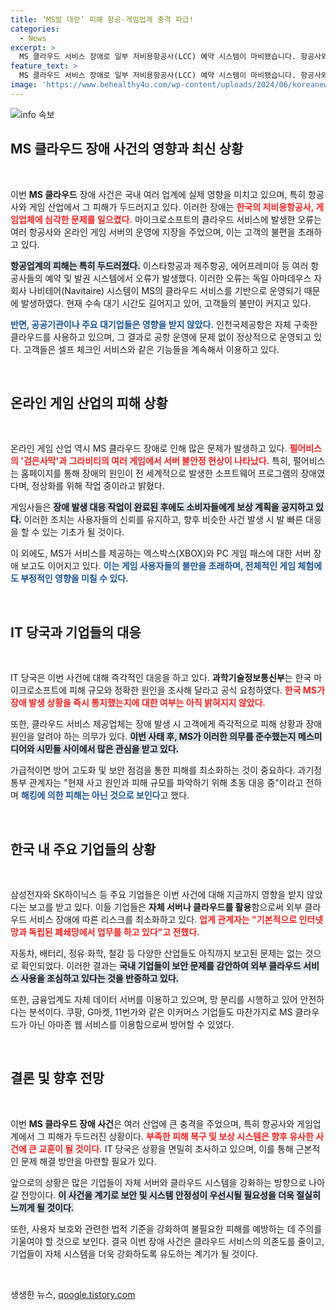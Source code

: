 ```yaml
---
title: ‘MS발 대란’ 피해 항공·게임업계 충격 파급!
categories:
  - News
excerpt: >
  MS 클라우드 서비스 장애로 일부 저비용항공사(LCC) 예약 시스템이 마비됐습니다. 항공사와 게임업계에 혼란이 발생했지만, 주요 기업들은 자사 서버로 영향을 받지 않았습니다. IT 당국은 MS에 피해 및 원인 파악을 요청하며, 해킹 가능성은 낮다고 밝혔습니다.
feature_text: >
  MS 클라우드 서비스 장애로 일부 저비용항공사(LCC) 예약 시스템이 마비됐습니다. 항공사와 게임업계에 혼란이 발생했지만, 주요 기업들은 자사 서버로 영향을 받지 않았습니다. IT 당국은 MS에 피해 및 원인 파악을 요청하며, 해킹 가능성은 낮다고 밝혔습니다.
image: 'https://www.behealthy4u.com/wp-content/uploads/2024/06/koreanews.jpg'
---
```


<p><img src="https://www.behealthy4u.com/wp-content/uploads/2024/06/koreanews.jpg" alt="info 속보" /></p>

<h2 data-ke-size="size26">MS 클라우드 장애 사건의 영향과 최신 상황</h2>

<p data-ke-size="size16">&nbsp;</p>

<p>이번 <b>MS 클라우드</b> 장애 사건은 국내 여러 업계에 실제 영향을 미치고 있으며, 특히 항공사와 게임 산업에서 그 피해가 두드러지고 있다. 이러한 장애는 <b><span style="color: #ee2323;">한국의 저비용항공사, 게임업체에 심각한 문제를 일으켰다.</span></b> 마이크로소프트의 클라우드 서비스에 발생한 오류는 여러 항공사와 온라인 게임 서버의 운영에 지장을 주었으며, 이는 고객의 불편을 초래하고 있다. </p>

<p><b><span style="background-color: #21538527;">항공업계의 피해는 특히 두드러졌다.</span></b> 이스타항공과 제주항공, 에어프레미아 등 여러 항공사들의 예약 및 발권 시스템에서 오류가 발생했다. 이러한 오류는 독일 아마데우스 자회사 나비테어(Navitaire) 시스템이 MS의 클라우드 서비스를 기반으로 운영되기 때문에 발생하였다. 현재 수속 대기 시간도 길어지고 있어, 고객들의 불만이 커지고 있다.</p>

<p><b><span style="color: #1a5490;">반면, 공공기관이나 주요 대기업들은 영향을 받지 않았다.</span></b> 인천국제공항은 자체 구축한 클라우드를 사용하고 있으며, 그 결과로 공항 운영에 문제 없이 정상적으로 운영되고 있다. 고객들은 셀프 체크인 서비스와 같은 기능들을 계속해서 이용하고 있다.</p>

<p data-ke-size="size16">&nbsp;</p>

<h2 data-ke-size="size26">온라인 게임 산업의 피해 상황</h2>

<p data-ke-size="size16">&nbsp;</p>

<p>온라인 게임 산업 역시 MS 클라우드 장애로 인해 많은 문제가 발생하고 있다. <b><span style="color: #ee2323;">펄어비스의 '검은사막'과 그라비티의 여러 게임에서 서버 불안정 현상이 나타났다.</span></b> 특히, 펄어비스는 홈페이지를 통해 장애의 원인이 전 세계적으로 발생한 소프트웨어 프로그램의 장애였다며, 정상화를 위해 작업 중이라고 밝혔다. </p>

<p>게임사들은 <b><span style="background-color: #21538527;">장애 발생 대응 작업이 완료된 후에도 소비자들에게 보상 계획을 공지하고 있다.</span></b> 이러한 조치는 사용자들의 신뢰를 유지하고, 향후 비슷한 사건 발생 시 발 빠른 대응을 할 수 있는 기초가 될 것이다.</p>

<p>이 외에도, MS가 서비스를 제공하는 엑스박스(XBOX)와 PC 게임 패스에 대한 서버 장애 보고도 이어지고 있다. <b><span style="color: #1a5490;">이는 게임 사용자들의 불만을 초래하며, 전체적인 게임 체험에도 부정적인 영향을 미칠 수 있다.</span></b></p>

<p data-ke-size="size16">&nbsp;</p>

<h2 data-ke-size="size26">IT 당국과 기업들의 대응</h2>

<p data-ke-size="size16">&nbsp;</p>

<p>IT 당국은 이번 사건에 대해 즉각적인 대응을 하고 있다. <b>과학기술정보통신부</b>는 한국 마이크로소프트에 피해 규모와 정확한 원인을 조사해 달라고 공식 요청하였다. <b><span style="color: #ee2323;">한국 MS가 장애 발생 상황을 즉시 통지했는지에 대한 여부는 아직 밝혀지지 않았다.</span></b></p>

<p>또한, 클라우드 서비스 제공업체는 장애 발생 시 고객에게 즉각적으로 피해 상황과 장애 원인을 알려야 하는 의무가 있다. <b><span style="background-color: #21538527;">이번 사태 후, MS가 이러한 의무를 준수했는지 메스미디어와 시민들 사이에서 많은 관심을 받고 있다.</span></b></p>

<p>가급적이면 방어 고도화 및 보안 점검을 통한 피해를 최소화하는 것이 중요하다. 과기정통부 관계자는 "현재 사고 원인과 피해 규모를 파악하기 위해 초동 대응 중"이라고 전하며 <b><span style="color: #1a5490;">해킹에 의한 피해는 아닌 것으로 보인다</span></b>고 했다. </p>

<p data-ke-size="size16">&nbsp;</p>

<h2 data-ke-size="size26">한국 내 주요 기업들의 상황</h2>

<p data-ke-size="size16">&nbsp;</p>

<p>삼성전자와 SK하이닉스 등 주요 기업들은 이번 사건에 대해 지금까지 영향을 받지 않았다는 보고를 받고 있다. 이들 기업들은 <b>자체 서버나 클라우드를 활용</b>함으로써 외부 클라우드 서비스 장애에 따른 리스크를 최소화하고 있다. <b><span style="color: #ee2323;">업계 관계자는 "기본적으로 인터넷망과 독립된 폐쇄망에서 업무를 하고 있다"고 전했다.</span></b></p>

<p>자동차, 배터리, 정유·화학, 철강 등 다양한 산업들도 아직까지 보고된 문제는 없는 것으로 확인되었다. 이러한 결과는 <b><span style="background-color: #21538527;">국내 기업들이 보안 문제를 감안하여 외부 클라우드 서비스 사용을 조심하고 있다는 것을 반증하고 있다.</span></b></p>

<p>또한, 금융업계도 자체 데이터 서버를 이용하고 있으며, 망 분리를 시행하고 있어 안전하다는 분석이다. 쿠팡, G마켓, 11번가와 같은 이커머스 기업들도 마찬가지로 MS 클라우드가 아닌 아마존 웹 서비스를 이용함으로써 방어할 수 있었다. </p>

<p data-ke-size="size16">&nbsp;</p>

<h2 data-ke-size="size26">결론 및 향후 전망</h2>

<p data-ke-size="size16">&nbsp;</p>

<p>이번 <b>MS 클라우드 장애 사건</b>은 여러 산업에 큰 충격을 주었으며, 특히 항공사와 게임업계에서 그 피해가 두드러진 상황이다. <b><span style="color: #ee2323;">부족한 피해 복구 및 보상 시스템은 향후 유사한 사건에 큰 교훈이 될 것이다.</span></b> IT 당국은 상황을 면밀히 조사하고 있으며, 이를 통해 근본적인 문제 해결 방안을 마련할 필요가 있다. </p>

<p>앞으로의 상황은 많은 기업들이 자체 서버와 클라우드 시스템을 강화하는 방향으로 나아갈 전망이다. <b><span style="background-color: #21538527;">이 사건을 계기로 보안 및 시스템 안정성이 우선시될 필요성을 더욱 절실히 느끼게 될 것이다.</span></b> </p>

<p>또한, 사용자 보호와 관련한 법적 기준을 강화하여 불필요한 피해를 예방하는 데 주의를 기울여야 할 것으로 보인다. 결국 이번 장애 사건은 클라우드 서비스의 의존도를 줄이고, 기업들이 자체 시스템을 더욱 강화하도록 유도하는 계기가 될 것이다. </p>

<p data-ke-size="size16">&nbsp;</p>
생생한 뉴스, <a href="https://qoogle.tistory.com" rel="dofollow">qoogle.tistory.com</a>


